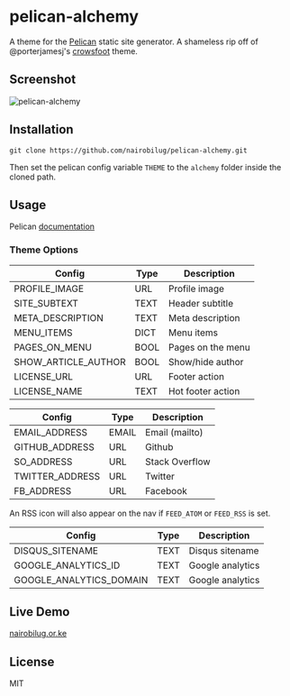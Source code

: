 # pelican-alchemy

A theme for the [Pelican](http://getpelican.com) static site generator. A shameless rip off of @porterjamesj's [crowsfoot](http://github.com/porterjamesj/crowsfoot) theme.


## Screenshot

![pelican-alchemy](screenshot.png)


## Installation

`git clone https://github.com/nairobilug/pelican-alchemy.git`

Then set the pelican config variable `THEME` to the `alchemy` folder inside the cloned path.


## Usage

Pelican [documentation](http://docs.getpelican.com/en/latest/)


### Theme Options

| Config                    | Type  | Description       |
| ------------------------- | ----- | ----------------- |
| PROFILE_IMAGE             | URL   | Profile image     |
| SITE_SUBTEXT              | TEXT  | Header subtitle   |
| META_DESCRIPTION          | TEXT  | Meta description  |
| MENU_ITEMS                | DICT  | Menu items        |
| PAGES_ON_MENU             | BOOL  | Pages on the menu |
| SHOW_ARTICLE_AUTHOR       | BOOL  | Show/hide author  |
| LICENSE_URL               | URL   | Footer action     |
| LICENSE_NAME              | TEXT  | Hot footer action |

| Config                    | Type  | Description       |
| ------------------------- | ----- | ----------------- |
| EMAIL_ADDRESS             | EMAIL | Email (mailto)    |
| GITHUB_ADDRESS            | URL   | Github            |
| SO_ADDRESS                | URL   | Stack Overflow    |
| TWITTER_ADDRESS           | URL   | Twitter           |
| FB_ADDRESS                | URL   | Facebook          |

An RSS icon will also appear on the nav if `FEED_ATOM` or `FEED_RSS` is set.

| Config                    | Type  | Description       |
| ------------------------- | ----- | ----------------- |
| DISQUS_SITENAME           | TEXT  | Disqus sitename   |
| GOOGLE_ANALYTICS_ID       | TEXT  | Google analytics  |
| GOOGLE_ANALYTICS_DOMAIN   | TEXT  | Google analytics  |


## Live Demo

[nairobilug.or.ke](http://nairobilug.or.ke)


## License

MIT
